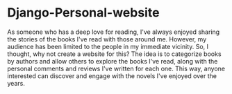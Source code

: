 # Django-Personal-website

As someone who has a deep love for reading, I've always enjoyed sharing the stories of the books I've read with those around me. However, my audience has been limited to the people in my immediate vicinity. So, I thought, why not create a website for this? The idea is to categorize books by authors and allow others to explore the books I've read, along with the personal comments and reviews I've written for each one. This way, anyone interested can discover and engage with the novels I've enjoyed over the years.
